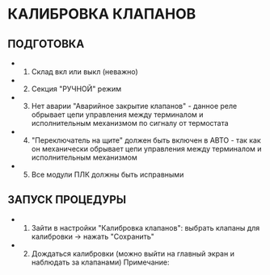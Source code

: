 # КАЛИБРОВКА КЛАПАНОВ

## ПОДГОТОВКА

-   1. Склад вкл или выкл (неважно)
-   2. Секция "РУЧНОЙ" режим
-   3. Нет аварии "Аварийное закрытие клапанов" - данное реле обрывает цепи управления между терминалом и исполнительным механизмом по сигналу от термостата
-   4. "Переключатель на щите" должен быть включен в АВТО - так как он механически обрывает цепи управления между терминалом и исполнительным механизмом
-   5. Все модули ПЛК должны быть исправными

## ЗАПУСК ПРОЦЕДУРЫ

-   1. Зайти в настройки "Калибровка клапанов": выбрать клапаны для калибровки -> нажать "Сохранить"
-   2. Дождаться калибровки (можно выйти на главный экран и наблюдать за клапанами)
       Примечание:
